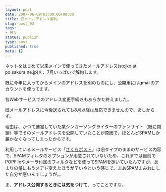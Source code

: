 ```yaml
---
layout: post
date: 2007-06-09T03:00:00+09:00
title: 旧メールアドレス解約
slug: post_93
tags:
- 日々
status: publish
type: post
published: true
meta: {}
---
```

ネットをはじめて以来メインで使ってきたメールアドレス(stojko at po.sakura.ne.jp)を、7月いっぱいで解約します。

既に今年に入ってからメインのアドレスを別のものにし、公開用にはgmailのアカウントを使ってます。

各Webサービスでのアドレス変更手続きもあらかた終えました。

旧メールアドレスに今後送られても8月以降は反応できませんので、あしからず。

<!--more-->
理由は、かつて運営していた某シンガーソングライターのファンサイト（既に閉鎖）等でそのメールアドレスを公開していたことが原因で、ほとんどSPAMしか届かなくなってしまったからです。

利用しているメールサービス「<a href="http://support.sakura.ad.jp/?ad3">さくらポスト</a>」は旧タイプのままのサービス内容で、SPAMフィルタのオプションが用意されていないため、これまでは自前でPOPFileやメーラ付属のフィルタなどを使ってSPAMを捌いていたんですが、あまりの量にもうメアド変えたほうが早いやという感じで。まあSPAMまみれにした自分が悪いんでしょうが。。

ま、<strong>アドレス公開するときには気をつけて</strong>、ってことですな。
